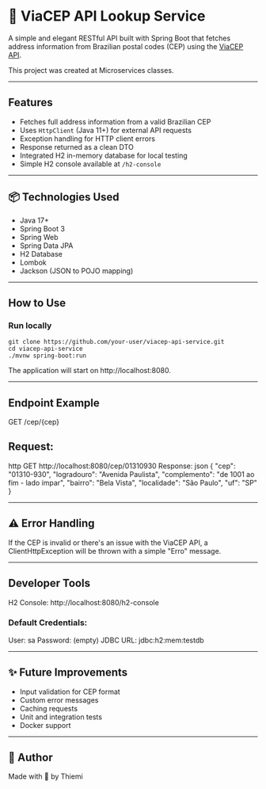 # 📍 ViaCEP API Lookup Service

A simple and elegant RESTful API built with Spring Boot that fetches address information from Brazilian postal codes (CEP) using the [ViaCEP API](https://viacep.com.br/).

This project was created at Microservices classes.

---

## Features

-  Fetches full address information from a valid Brazilian CEP  
-  Uses `HttpClient` (Java 11+) for external API requests  
-  Exception handling for HTTP client errors  
-  Response returned as a clean DTO  
-  Integrated H2 in-memory database for local testing  
-  Simple H2 console available at `/h2-console`

---

## 📦 Technologies Used

- Java 17+
- Spring Boot 3
- Spring Web
- Spring Data JPA
- H2 Database
- Lombok
- Jackson (JSON to POJO mapping)

---

## How to Use

### Run locally

```
git clone https://github.com/your-user/viacep-api-service.git
cd viacep-api-service
./mvnw spring-boot:run
```

The application will start on http://localhost:8080.

---

## Endpoint Example
GET /cep/{cep}

## Request:
http
GET http://localhost:8080/cep/01310930
Response:
json
{
  "cep": "01310-930",
  "logradouro": "Avenida Paulista",
  "complemento": "de 1001 ao fim - lado ímpar",
  "bairro": "Bela Vista",
  "localidade": "São Paulo",
  "uf": "SP"
}


---
## ⚠️ Error Handling
If the CEP is invalid or there's an issue with the ViaCEP API, a ClientHttpException will be thrown with a simple "Erro" message.

---
## Developer Tools
H2 Console: http://localhost:8080/h2-console

### Default Credentials:
User: sa
Password: (empty)
JDBC URL: jdbc:h2:mem:testdb

---
## ✨ Future Improvements
-  Input validation for CEP format
-  Custom error messages
-  Caching requests
-  Unit and integration tests
-  Docker support

---
## 💚 Author
Made with 💚 by Thiemi

